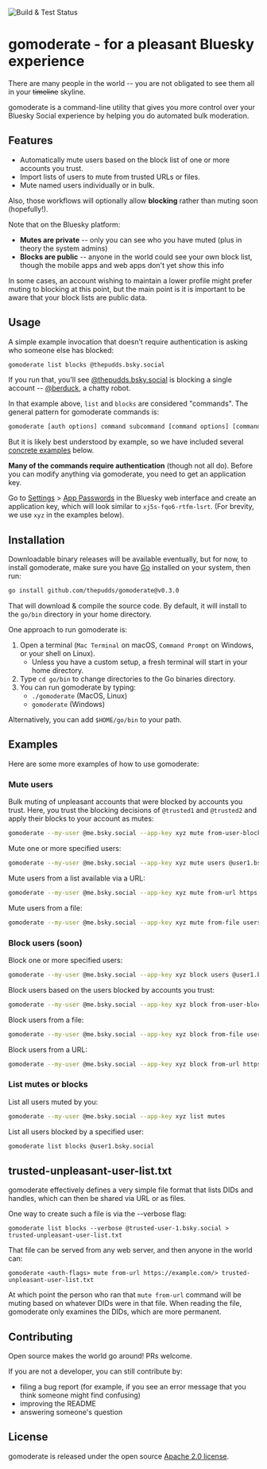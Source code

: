 ![Build & Test Status](https://github.com/thepudds/gomoderate/actions/workflows/test.yml/badge.svg)

# gomoderate - for a pleasant Bluesky experience

There are many people in the world -- you are not obligated to see them all in your ~~timeline~~ skyline.

gomoderate is a command-line utility that gives you more control over your Bluesky Social experience by helping you do automated bulk moderation.

## Features

- Automatically mute users based on the block list of one or more accounts you trust.
- Import lists of users to mute from trusted URLs or files.
- Mute named users individually or in bulk.

Also, those workflows will optionally allow **blocking** rather than muting soon (hopefully!).

Note that on the Bluesky platform:
- **Mutes are private** -- only you can see who you have muted (plus in theory the system admins)
- **Blocks are public** -- anyone in the world could see your own block list, though the mobile apps and web apps don't yet show this info

In some cases, an account wishing to maintain a lower profile might prefer muting to blocking at this point, but the main point is it is important to be aware that your block lists are public data.

## Usage

A simple example invocation that doesn't require authentication is asking who someone else has blocked:

```bash
gomoderate list blocks @thepudds.bsky.social
```

If you run that, you'll see [@thepudds.bsky.social](https://staging.bsky.app/profile/@thepudds.bsky.social) is blocking a single account -- [@berduck](https://staging.bsky.app/profile/berduck.deepfates.com), a chatty robot.

In that example above, `list` and `blocks` are considered "commands". The general pattern for gomoderate commands is:

```bash
gomoderate [auth options] command subcommand [command options] [command arguments]
```

But it is likely best understood by example, so we have included several [concrete examples](https://github.com/thepudds/gomoderate#examples) below.

**Many of the commands require authentication** (though not all do). Before you can modify anything via gomoderate, you need to get an application key.

Go to [Settings](https://staging.bsky.app/settings) > [App Passwords](https://staging.bsky.app/settings/app-passwords) in the Bluesky web interface and create an application key, which will look similar to `xj5s-fqo6-rtfm-lsrt`. (For brevity, we use `xyz` in the examples below).

## Installation

Downloadable binary releases will be available eventually, but for now, to install gomoderate, make sure you have [Go](https://go.dev/dl/) installed on your system, then run:

```bash
go install github.com/thepudds/gomoderate@v0.3.0
```

That will download & compile the source code. By default, it will install to the `go/bin` directory in your home directory.

One approach to run gomoderate is:
1. Open a terminal (`Mac Terminal` on macOS, `Command Prompt` on Windows, or your shell on Linux).
    * Unless you have a custom setup, a fresh terminal will start in your home directory.
2. Type `cd go/bin` to change directories to the Go binaries directory.
3. You can run gomoderate by typing:
    * `./gomoderate` (MacOS, Linux)
    * `gomoderate` (Windows)

Alternatively, you can add `$HOME/go/bin` to your path.

## Examples

Here are some more examples of how to use gomoderate:

### Mute users

Bulk muting of unpleasant accounts that were blocked by accounts you trust. Here, you trust the blocking decisions of `@trusted1` and `@trusted2` and apply their blocks to your account as mutes:

```bash
gomoderate --my-user @me.bsky.social --app-key xyz mute from-user-blocks @trusted1.bsky.social @trusted2.bsky.social
```

Mute one or more specified users:

```bash
gomoderate --my-user @me.bsky.social --app-key xyz mute users @user1.bsky.social @user2.bsky.social
```

Mute users from a list available via a URL:

```bash
gomoderate --my-user @me.bsky.social --app-key xyz mute from-url https://example.com/a-trusted-list-of-users-to-mute.txt
```

Mute users from a file:

```bash
gomoderate --my-user @me.bsky.social --app-key xyz mute from-file users-list.txt
```

### Block users (soon)

Block one or more specified users:

```bash
gomoderate --my-user @me.bsky.social --app-key xyz block users @user1.bsky.social @user2.bsky.social
```

Block users based on the users blocked by accounts you trust:

```bash
gomoderate --my-user @me.bsky.social --app-key xyz block from-user-blocks @trusted1.bsky.social @trusted2.bsky.social
```

Block users from a file:

```bash
gomoderate --my-user @me.bsky.social --app-key xyz block from-file users.txt
```

Block users from a URL:

```bash
gomoderate --my-user @me.bsky.social --app-key xyz block from-url https://example.com/a-list-of-trusted-users-to-block.txt
```

### List mutes or blocks

List all users muted by you:

```bash
gomoderate --my-user @me.bsky.social --app-key xyz list mutes
```

List all users blocked by a specified user:

```bash
gomoderate list blocks @user1.bsky.social
```

## trusted-unpleasant-user-list.txt

gomoderate effectively defines a very simple file format that lists DIDs and handles, which can then be shared via URL or as files. 

One way to create such a file is via the --verbose flag:

```
gomoderate list blocks --verbose @trusted-user-1.bsky.social > trusted-unpleasant-user-list.txt
```

That file can be served from any web server, and then anyone in the world can:

```
gomoderate <auth-flags> mute from-url https://example.com/> trusted-unpleasant-user-list.txt
```

At which point the person who ran that `mute from-url` command will be muting based on whatever DIDs were in that file. When reading the file, gomoderate only examines the DIDs, which are more permanent.

## Contributing

Open source makes the world go around! PRs welcome.

If you are not a developer, you can still contribute by:
 * filing a bug report (for example, if you see an error message that you think someone might find confusing)
 * improving the README
 * answering someone's question

## License

gomoderate is released under the open source [Apache 2.0 license](LICENSE).
